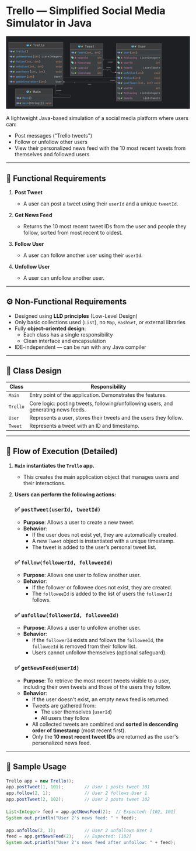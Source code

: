 # Trello — Simplified Social Media Simulator in Java

![Project FLow](https://github.com/code-walker-23/genspark-training-tasks/blob/main/milestone1/project-flow.png)

A lightweight Java-based simulation of a social media platform where users can:

- Post messages ("Trello tweets")
- Follow or unfollow other users
- View their personalized news feed with the 10 most recent tweets from themselves and followed users

---

## 📌 Functional Requirements

1. **Post Tweet**
   - A user can post a tweet using their `userId` and a unique `tweetId`.

2. **Get News Feed**
   - Returns the 10 most recent tweet IDs from the user and people they follow, sorted from most recent to oldest.

3. **Follow User**
   - A user can follow another user using their `userId`.

4. **Unfollow User**
   - A user can unfollow another user.

---

## ⚙️ Non-Functional Requirements

- Designed using **LLD principles** (Low-Level Design)
- Only basic collections used (`List`), no `Map`, `HashSet`, or external libraries
- Fully **object-oriented design**:
  - Each class has a single responsibility
  - Clean interface and encapsulation
- IDE-independent — can be run with any Java compiler

---

## 🧱 Class Design

| Class    | Responsibility |
|----------|----------------|
| `Main`   | Entry point of the application. Demonstrates the features. |
| `Trello` | Core logic: posting tweets, following/unfollowing users, and generating news feeds. |
| `User`   | Represents a user, stores their tweets and the users they follow. |
| `Tweet`  | Represents a tweet with an ID and timestamp. |

---

## 🔁 Flow of Execution (Detailed)

1. **`Main` instantiates the `Trello` app.**
   - This creates the main application object that manages users and their interactions.

2. **Users can perform the following actions:**

   ### ✅ `postTweet(userId, tweetId)`
   - **Purpose**: Allows a user to create a new tweet.
   - **Behavior**:
     - If the user does not exist yet, they are automatically created.
     - A new `Tweet` object is instantiated with a unique timestamp.
     - The tweet is added to the user’s personal tweet list.

   ### ✅ `follow(followerId, followeeId)`
   - **Purpose**: Allows one user to follow another user.
   - **Behavior**:
     - If the follower or followee does not exist, they are created.
     - The `followeeId` is added to the list of users the `followerId` follows.

   ### ✅ `unfollow(followerId, followeeId)`
   - **Purpose**: Allows a user to unfollow another user.
   - **Behavior**:
     - If the `followerId` exists and follows the `followeeId`, the `followeeId` is removed from their follow list.
     - Users cannot unfollow themselves (optional safeguard).

   ### ✅ `getNewsFeed(userId)`
   - **Purpose**:  To retrieve the most recent tweets visible to a user, including their own tweets and those of the users they follow.
   - **Behavior**:  
     - If the user doesn't exist, an empty news feed is returned.
     - Tweets are gathered from:
       - The user themselves (`userId`)
       - All users they follow
     - All collected tweets are combined and **sorted in descending order of timestamp** (most recent first).
     - Only the **10 most recent tweet IDs** are returned as the user's personalized news feed.

---

## 🧪 Sample Usage

```java
Trello app = new Trello();
app.postTweet(1, 101);        // User 1 posts tweet 101
app.follow(2, 1);             // User 2 follows User 1
app.postTweet(2, 102);        // User 2 posts tweet 102

List<Integer> feed = app.getNewsFeed(2);  // Expected: [102, 101]
System.out.println("User 2's news feed: " + feed);

app.unfollow(2, 1);           // User 2 unfollows User 1
feed = app.getNewsFeed(2);    // Expected: [102]
System.out.println("User 2's news feed after unfollow: " + feed);
